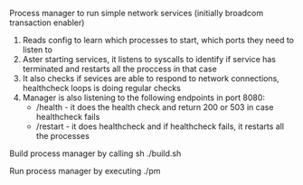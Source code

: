 Process manager to run simple network services (initially broadcom transaction enabler)
1. Reads config to learn which processes to start, which ports they need to listen to
2. Aster starting services, it listens to syscalls to identify if service has terminated and restarts all the proccess in that case
3. It also checks if sevices are able to respond to network connections, healthcheck loops is doing regular checks
4. Manager is also listening to the following endpoints in port 8080:
    - /health - it does the health check and return 200 or 503 in case healthcheck fails
    - /restart - it does healthcheck and if healthcheck fails, it restarts all the processes

Build process manager by calling sh ./build.sh

Run process manager by executing ./pm
